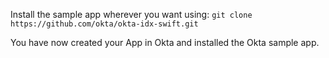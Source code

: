 Install the sample app wherever you want using: `git clone https://github.com/okta/okta-idx-swift.git`

You have now created your App in Okta and installed the Okta <StackSelector snippet="applang" noSelector inline /> sample app.
